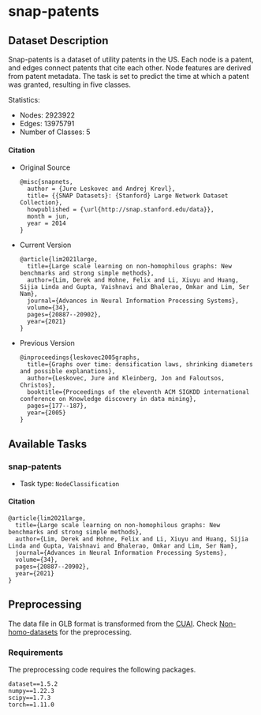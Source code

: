 # snap-patents

## Dataset Description
Snap-patents is a dataset of utility patents in the US. Each node is a patent, and edges connect patents that cite each other. Node features are derived from patent metadata. The task is set to predict the time at which a patent was granted, resulting in five classes.

Statistics:
- Nodes: 2923922
- Edges: 13975791
- Number of Classes: 5

#### Citation
- Original Source
  ```
  @misc{snapnets,
    author = {Jure Leskovec and Andrej Krevl},
    title= {{SNAP Datasets}: {Stanford} Large Network Dataset Collection},
    howpublished = {\url{http://snap.stanford.edu/data}},
    month = jun,
    year = 2014
  }
  ```

- Current Version
  ```
  @article{lim2021large,
    title={Large scale learning on non-homophilous graphs: New benchmarks and strong simple methods},
    author={Lim, Derek and Hohne, Felix and Li, Xiuyu and Huang, Sijia Linda and Gupta, Vaishnavi and Bhalerao, Omkar and Lim, Ser Nam},
    journal={Advances in Neural Information Processing Systems},
    volume={34},
    pages={20887--20902},
    year={2021}
  }
  ```

- Previous Version
  ```
  @inproceedings{leskovec2005graphs,
    title={Graphs over time: densification laws, shrinking diameters and possible explanations},
    author={Leskovec, Jure and Kleinberg, Jon and Faloutsos, Christos},
    booktitle={Proceedings of the eleventh ACM SIGKDD international conference on Knowledge discovery in data mining},
    pages={177--187},
    year={2005}
  }
  ```
## Available Tasks

### snap-patents

- Task type: `NodeClassification`


#### Citation

```
@article{lim2021large,
  title={Large scale learning on non-homophilous graphs: New benchmarks and strong simple methods},
  author={Lim, Derek and Hohne, Felix and Li, Xiuyu and Huang, Sijia Linda and Gupta, Vaishnavi and Bhalerao, Omkar and Lim, Ser Nam},
  journal={Advances in Neural Information Processing Systems},
  volume={34},
  pages={20887--20902},
  year={2021}
}
```

## Preprocessing
The data file in GLB format is transformed from the [CUAI](https://github.com/CUAI/Non-Homophily-Large-Scale). Check [Non-homo-datasets](https://github.com/GreatSnoopyMe/Non-homo-datasets) for the preprocessing.


### Requirements

The preprocessing code requires the following packages.

```
dataset==1.5.2
numpy==1.22.3
scipy==1.7.3
torch==1.11.0
```
